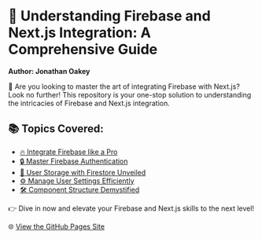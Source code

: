 # 🚀 Understanding Firebase and Next.js Integration: A Comprehensive Guide

**Author: Jonathan Oakey**

🌟 Are you looking to master the art of integrating Firebase with Next.js? Look no further! This repository is your one-stop solution to understanding the intricacies of Firebase and Next.js integration.

## 📚 Topics Covered:

- [🔥 Integrate Firebase like a Pro](03_Integrating_Firebase_Detailed.md)
- [🔒 Master Firebase Authentication](04_Firebase_Authentication_Detailed.md)
- [💾 User Storage with Firestore Unveiled](05_User_Storage_with_Firestore_Detailed.md)
- [⚙️ Manage User Settings Efficiently](06_Managing_User_Settings_Detailed.md)
- [🛠️ Component Structure Demystified](07_Component_Structure_Detailed.md)

👉 Dive in now and elevate your Firebase and Next.js skills to the next level!

🌐 [View the GitHub Pages Site](https://reducesteps.github.io/understanding-firebase-nextjs-2/)